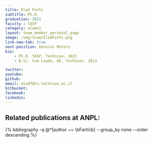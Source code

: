 ```yaml
---
title: Elad Farhi
subtitle: Ph.D. 
graduation: 2021
faculty : TASP
category: alumni
layout: team_member_personal_page
image: /img/team/EladFarhi.png
link-new-tab: true
next-position: General Motors
bio:
    - Ph.D. TASP, Technion, 2021
    - B.Sc. Cum Laude, AE, Technion, 2013

twitter: 
youtube: 
github: 
email: eladf@tx.technion.ac.il
bitbucket: 
facebook: 
linkedin:
---
```


## Related publications at ANPL:

{% bibliography -q @*[author ~= \bFarhi\b] --group_by none --order descending %}

